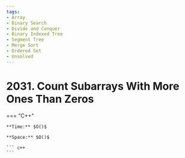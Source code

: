 ```yaml
---
tags:
- Array
- Binary Search
- Divide and Conquer
- Binary Indexed Tree
- Segment Tree
- Merge Sort
- Ordered Set
- Unsolved
---
```



# 2031. Count Subarrays With More Ones Than Zeros

=== "C++"

    **Time:** $O()$

    **Space:** $O()$

    ``` c++
    ```